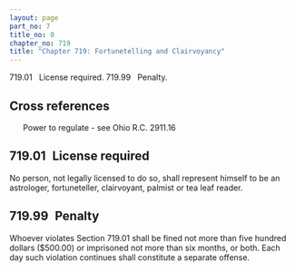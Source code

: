 ```yaml
---
layout: page
part_no: 7
title_no: 0
chapter_no: 719
title: "Chapter 719: Fortunetelling and Clairvoyancy"
---
```


719.01   License required.
719.99   Penalty.

## Cross references

      Power to regulate - see Ohio R.C. 2911.16

## 719.01   License required

No person, not legally licensed to do so, shall represent himself to be an
astrologer, fortuneteller, clairvoyant, palmist or tea leaf reader.

## 719.99   Penalty

Whoever violates Section 719.01 shall be fined not more than five hundred dollars ($500.00) or
imprisoned not more than six months, or both. Each day such violation continues
shall constitute a separate offense.
